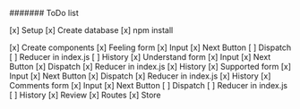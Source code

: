 ####### ToDo list

[x] Setup
	[x] Create database
	[x] npm install
	
[x] Create components
	[x] Feeling form
		[x] Input
		[x] Next Button
		[ ] Dispatch
		[ ] Reducer in index.js
		[ ] History
	[x] Understand form
		[x] Input
		[x] Next Button
		[x] Dispatch
		[x] Reducer in index.js
		[x] History
	[x] Supported form
		[x] Input
		[x] Next Button
		[x] Dispatch
		[x] Reducer in index.js
		[x] History
	[x] Comments form
		[x] Input
		[x] Next Button
		[ ] Dispatch
		[ ] Reducer in index.js
		[ ] History
	[x] Review
	[x] Routes
	[x] Store